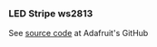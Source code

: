 ### LED Stripe ws2813

See [source code](https://github.com/adafruit/Adafruit_NeoPixel)
at Adafruit's GitHub